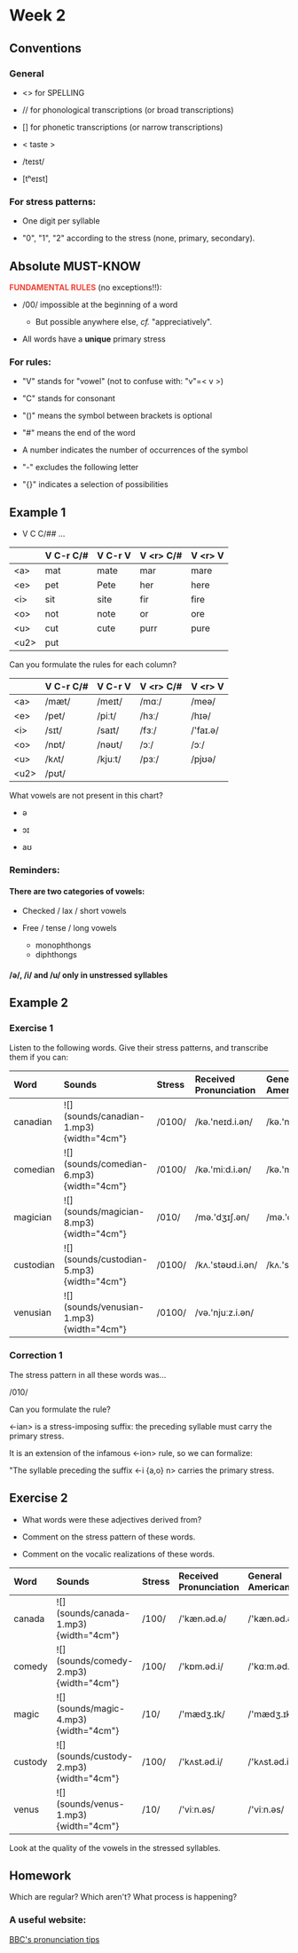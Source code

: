 # Week 2





## Conventions

### General




* <> for SPELLING

* // for phonological transcriptions (or broad transcriptions)

* [] for phonetic transcriptions (or narrow transcriptions)










* < taste > 

* /teɪst/ 

* [tʰeɪst] 






### For stress patterns:

* One digit per syllable

* "0", "1", "2" according to the stress (none, primary, secondary).



## Absolute MUST-KNOW

**<span style='color: #f44336;'>FUNDAMENTAL RULES</span>** (no exceptions!!): 


* /00/ impossible at the beginning of a word
  - But possible anywhere else, *cf.* "appreciatively".

* All words have a **unique** primary stress



### For rules:

* "V" stands for "vowel" (not to confuse with: "v"=< v >)

* "C" stands for consonant

* "()" means the symbol between brackets is optional

* "#" means the end of the word

* A number indicates the number of occurrences of the symbol

* "-" excludes the following letter

* "{}" indicates a selection of possibilities




## Example 1

* V C C/## ...




<table class="table table-striped table-hover table-condensed table-responsive" style="margin-left: auto; margin-right: auto;">
 <thead>
  <tr>
   <th style="text-align:left;">  </th>
   <th style="text-align:left;"> V C-r C/# </th>
   <th style="text-align:left;"> V C-r V </th>
   <th style="text-align:left;"> V &lt;r&gt; C/# </th>
   <th style="text-align:left;"> V &lt;r&gt; V </th>
  </tr>
 </thead>
<tbody>
  <tr>
   <td style="text-align:left;"> &lt;a&gt; </td>
   <td style="text-align:left;"> mat </td>
   <td style="text-align:left;"> mate </td>
   <td style="text-align:left;"> mar </td>
   <td style="text-align:left;"> mare </td>
  </tr>
  <tr>
   <td style="text-align:left;"> &lt;e&gt; </td>
   <td style="text-align:left;"> pet </td>
   <td style="text-align:left;"> Pete </td>
   <td style="text-align:left;"> her </td>
   <td style="text-align:left;"> here </td>
  </tr>
  <tr>
   <td style="text-align:left;"> &lt;i&gt; </td>
   <td style="text-align:left;"> sit </td>
   <td style="text-align:left;"> site </td>
   <td style="text-align:left;"> fir </td>
   <td style="text-align:left;"> fire </td>
  </tr>
  <tr>
   <td style="text-align:left;"> &lt;o&gt; </td>
   <td style="text-align:left;"> not </td>
   <td style="text-align:left;"> note </td>
   <td style="text-align:left;"> or </td>
   <td style="text-align:left;"> ore </td>
  </tr>
  <tr>
   <td style="text-align:left;"> &lt;u&gt; </td>
   <td style="text-align:left;"> cut </td>
   <td style="text-align:left;"> cute </td>
   <td style="text-align:left;"> purr </td>
   <td style="text-align:left;"> pure </td>
  </tr>
  <tr>
   <td style="text-align:left;"> &lt;u2&gt; </td>
   <td style="text-align:left;"> put </td>
   <td style="text-align:left;">  </td>
   <td style="text-align:left;">  </td>
   <td style="text-align:left;">  </td>
  </tr>
</tbody>
</table>



Can you formulate the rules for each column?

<table class="table table-striped table-hover table-condensed table-responsive" style="margin-left: auto; margin-right: auto;">
 <thead>
  <tr>
   <th style="text-align:left;">  </th>
   <th style="text-align:left;"> V C-r C/# </th>
   <th style="text-align:left;"> V C-r V </th>
   <th style="text-align:left;"> V &lt;r&gt; C/# </th>
   <th style="text-align:left;"> V &lt;r&gt; V </th>
  </tr>
 </thead>
<tbody>
  <tr>
   <td style="text-align:left;"> &lt;a&gt; </td>
   <td style="text-align:left;"> /mæt/ </td>
   <td style="text-align:left;"> /meɪt/ </td>
   <td style="text-align:left;"> /mɑː/ </td>
   <td style="text-align:left;"> /meə/ </td>
  </tr>
  <tr>
   <td style="text-align:left;"> &lt;e&gt; </td>
   <td style="text-align:left;"> /pet/ </td>
   <td style="text-align:left;"> /piːt/ </td>
   <td style="text-align:left;"> /hɜː/ </td>
   <td style="text-align:left;"> /hɪə/ </td>
  </tr>
  <tr>
   <td style="text-align:left;"> &lt;i&gt; </td>
   <td style="text-align:left;"> /sɪt/ </td>
   <td style="text-align:left;"> /saɪt/ </td>
   <td style="text-align:left;"> /fɜː/ </td>
   <td style="text-align:left;"> /'faɪ.ə/ </td>
  </tr>
  <tr>
   <td style="text-align:left;"> &lt;o&gt; </td>
   <td style="text-align:left;"> /nɒt/ </td>
   <td style="text-align:left;"> /nəʊt/ </td>
   <td style="text-align:left;"> /ɔː/ </td>
   <td style="text-align:left;"> /ɔː/ </td>
  </tr>
  <tr>
   <td style="text-align:left;"> &lt;u&gt; </td>
   <td style="text-align:left;"> /kʌt/ </td>
   <td style="text-align:left;"> /kjuːt/ </td>
   <td style="text-align:left;"> /pɜː/ </td>
   <td style="text-align:left;"> /pjʊə/ </td>
  </tr>
  <tr>
   <td style="text-align:left;"> &lt;u2&gt; </td>
   <td style="text-align:left;"> /pʊt/ </td>
   <td style="text-align:left;">  </td>
   <td style="text-align:left;">  </td>
   <td style="text-align:left;">  </td>
  </tr>
</tbody>
</table>

What vowels are not present in this chart?






* ə 
 





* ɔɪ 

* aʊ 






### Reminders:

#### There are two categories of vowels:



* Checked / lax / short vowels





* Free / tense / long vowels
  - monophthongs
  - diphthongs






#### /ə/, /i/ and /u/ only in unstressed syllables






## Example 2

### Exercise 1


Listen to the following words. Give their stress patterns, and transcribe them if you can:

<table class="table table-striped table-hover table-condensed table-responsive" style="margin-left: auto; margin-right: auto;">
 <thead>
  <tr>
   <th style="text-align:left;"> Word </th>
   <th style="text-align:left;"> Sounds </th>
   <th style="text-align:left;"> Stress </th>
   <th style="text-align:left;"> Received Pronunciation </th>
   <th style="text-align:left;"> General American </th>
  </tr>
 </thead>
<tbody>
  <tr>
   <td style="text-align:left;"> canadian </td>
   <td style="text-align:left;"> ![](sounds/canadian-1.mp3){width="4cm"} </td>
   <td style="text-align:left;"> /0100/ </td>
   <td style="text-align:left;"> /kə.'neɪd.i.ən/ </td>
   <td style="text-align:left;"> /kə.'neɪd.i.ən/ </td>
  </tr>
  <tr>
   <td style="text-align:left;"> comedian </td>
   <td style="text-align:left;"> ![](sounds/comedian-6.mp3){width="4cm"} </td>
   <td style="text-align:left;"> /0100/ </td>
   <td style="text-align:left;"> /kə.'miːd.i.ən/ </td>
   <td style="text-align:left;"> /kə.'miːd.i.ən/ </td>
  </tr>
  <tr>
   <td style="text-align:left;"> magician </td>
   <td style="text-align:left;"> ![](sounds/magician-8.mp3){width="4cm"} </td>
   <td style="text-align:left;"> /010/ </td>
   <td style="text-align:left;"> /mə.'dʒɪʃ.ən/ </td>
   <td style="text-align:left;"> /mə.'dʒɪʃ.ən/ </td>
  </tr>
  <tr>
   <td style="text-align:left;"> custodian </td>
   <td style="text-align:left;"> ![](sounds/custodian-5.mp3){width="4cm"} </td>
   <td style="text-align:left;"> /0100/ </td>
   <td style="text-align:left;"> /kʌ.'stəʊd.i.ən/ </td>
   <td style="text-align:left;"> /kʌ.'stoʊd.i.ən/ </td>
  </tr>
  <tr>
   <td style="text-align:left;"> venusian </td>
   <td style="text-align:left;"> ![](sounds/venusian-1.mp3){width="4cm"} </td>
   <td style="text-align:left;"> /0100/ </td>
   <td style="text-align:left;"> /və.'njuːz.i.ən/ </td>
   <td style="text-align:left;">  </td>
  </tr>
</tbody>
</table>

### Correction 1

The stress pattern in all these words was...

/010/


Can you formulate the rule?


<-ian> is a stress-imposing suffix: the preceding syllable must carry the primary stress.



It is an extension of the infamous <-ion> rule, so we can formalize:

"The syllable preceding the suffix <-i {a,o} n> carries the primary stress.



## Exercise 2

* What words were these adjectives derived from?

* Comment on the stress pattern of these words.

* Comment on the vocalic realizations of these words.

<table class="table table-striped table-hover table-condensed table-responsive" style="margin-left: auto; margin-right: auto;">
 <thead>
  <tr>
   <th style="text-align:left;"> Word </th>
   <th style="text-align:left;"> Sounds </th>
   <th style="text-align:left;"> Stress </th>
   <th style="text-align:left;"> Received Pronunciation </th>
   <th style="text-align:left;"> General American </th>
  </tr>
 </thead>
<tbody>
  <tr>
   <td style="text-align:left;"> canada </td>
   <td style="text-align:left;"> ![](sounds/canada-1.mp3){width="4cm"} </td>
   <td style="text-align:left;"> /100/ </td>
   <td style="text-align:left;"> /'kæn.əd.ə/ </td>
   <td style="text-align:left;"> /'kæn.əd.ə/ </td>
  </tr>
  <tr>
   <td style="text-align:left;"> comedy </td>
   <td style="text-align:left;"> ![](sounds/comedy-2.mp3){width="4cm"} </td>
   <td style="text-align:left;"> /100/ </td>
   <td style="text-align:left;"> /'kɒm.əd.i/ </td>
   <td style="text-align:left;"> /'kɑːm.əd.i/ </td>
  </tr>
  <tr>
   <td style="text-align:left;"> magic </td>
   <td style="text-align:left;"> ![](sounds/magic-4.mp3){width="4cm"} </td>
   <td style="text-align:left;"> /10/ </td>
   <td style="text-align:left;"> /'mædʒ.ɪk/ </td>
   <td style="text-align:left;"> /'mædʒ.ɪk/ </td>
  </tr>
  <tr>
   <td style="text-align:left;"> custody </td>
   <td style="text-align:left;"> ![](sounds/custody-2.mp3){width="4cm"} </td>
   <td style="text-align:left;"> /100/ </td>
   <td style="text-align:left;"> /'kʌst.əd.i/ </td>
   <td style="text-align:left;"> /'kʌst.əd.i/ </td>
  </tr>
  <tr>
   <td style="text-align:left;"> venus </td>
   <td style="text-align:left;"> ![](sounds/venus-1.mp3){width="4cm"} </td>
   <td style="text-align:left;"> /10/ </td>
   <td style="text-align:left;"> /'viːn.əs/ </td>
   <td style="text-align:left;"> /'viːn.əs/ </td>
  </tr>
</tbody>
</table>




 Look at the quality of the vowels in the stressed syllables. 



## Homework

 Which are regular? Which aren't? What process is happening?

### A useful website:

[BBC's pronunciation tips](http://www.bbc.co.uk/worldservice/learningenglish/grammar/pron/sounds/)








